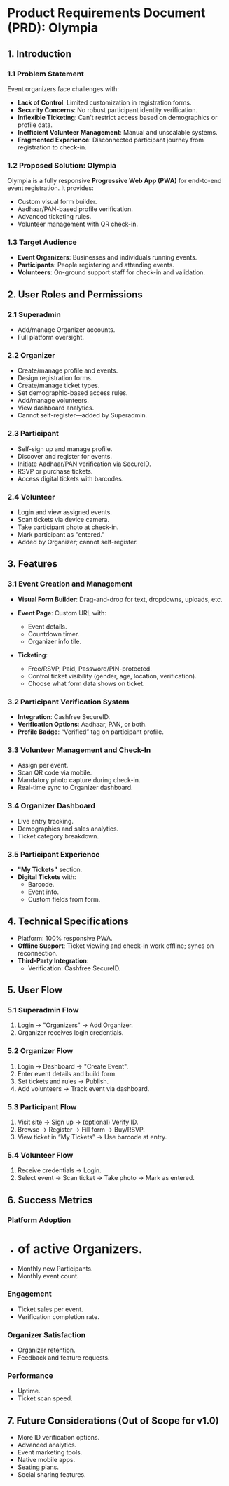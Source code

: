 # Product Requirements Document (PRD): Olympia

## 1. Introduction

### 1.1 Problem Statement

Event organizers face challenges with:

- **Lack of Control**: Limited customization in registration forms.
- **Security Concerns**: No robust participant identity verification.
- **Inflexible Ticketing**: Can't restrict access based on demographics or profile data.
- **Inefficient Volunteer Management**: Manual and unscalable systems.
- **Fragmented Experience**: Disconnected participant journey from registration to check-in.

### 1.2 Proposed Solution: Olympia

Olympia is a fully responsive **Progressive Web App (PWA)** for end-to-end event registration. It provides:

- Custom visual form builder.
- Aadhaar/PAN-based profile verification.
- Advanced ticketing rules.
- Volunteer management with QR check-in.

### 1.3 Target Audience

- **Event Organizers**: Businesses and individuals running events.
- **Participants**: People registering and attending events.
- **Volunteers**: On-ground support staff for check-in and validation.

## 2. User Roles and Permissions

### 2.1 Superadmin

- Add/manage Organizer accounts.
- Full platform oversight.

### 2.2 Organizer

- Create/manage profile and events.
- Design registration forms.
- Create/manage ticket types.
- Set demographic-based access rules.
- Add/manage volunteers.
- View dashboard analytics.
- Cannot self-register—added by Superadmin.

### 2.3 Participant

- Self-sign up and manage profile.
- Discover and register for events.
- Initiate Aadhaar/PAN verification via SecureID.
- RSVP or purchase tickets.
- Access digital tickets with barcodes.

### 2.4 Volunteer

- Login and view assigned events.
- Scan tickets via device camera.
- Take participant photo at check-in.
- Mark participant as "entered."
- Added by Organizer; cannot self-register.

## 3. Features

### 3.1 Event Creation and Management

- **Visual Form Builder**: Drag-and-drop for text, dropdowns, uploads, etc.
- **Event Page**: Custom URL with:
  - Event details.
  - Countdown timer.
  - Organizer info tile.

- **Ticketing**:
  - Free/RSVP, Paid, Password/PIN-protected.
  - Control ticket visibility (gender, age, location, verification).
  - Choose what form data shows on ticket.

### 3.2 Participant Verification System

- **Integration**: Cashfree SecureID.
- **Verification Options**: Aadhaar, PAN, or both.
- **Profile Badge**: “Verified” tag on participant profile.

### 3.3 Volunteer Management and Check-In

- Assign per event.
- Scan QR code via mobile.
- Mandatory photo capture during check-in.
- Real-time sync to Organizer dashboard.

### 3.4 Organizer Dashboard

- Live entry tracking.
- Demographics and sales analytics.
- Ticket category breakdown.

### 3.5 Participant Experience

- **"My Tickets"** section.
- **Digital Tickets** with:
  - Barcode.
  - Event info.
  - Custom fields from form.

## 4. Technical Specifications

- Platform: 100% responsive PWA.
- **Offline Support**: Ticket viewing and check-in work offline; syncs on reconnection.
- **Third-Party Integration**:
  - Verification: Cashfree SecureID.

## 5. User Flow

### 5.1 Superadmin Flow

1. Login → "Organizers" → Add Organizer.
2. Organizer receives login credentials.

### 5.2 Organizer Flow

1. Login → Dashboard → "Create Event".
2. Enter event details and build form.
3. Set tickets and rules → Publish.
4. Add volunteers → Track event via dashboard.

### 5.3 Participant Flow

1. Visit site → Sign up → (optional) Verify ID.
2. Browse → Register → Fill form → Buy/RSVP.
3. View ticket in “My Tickets” → Use barcode at entry.

### 5.4 Volunteer Flow

1. Receive credentials → Login.
2. Select event → Scan ticket → Take photo → Mark as entered.

## 6. Success Metrics

### Platform Adoption

- # of active Organizers.
- Monthly new Participants.
- Monthly event count.

### Engagement

- Ticket sales per event.
- Verification completion rate.

### Organizer Satisfaction

- Organizer retention.
- Feedback and feature requests.

### Performance

- Uptime.
- Ticket scan speed.

## 7. Future Considerations (Out of Scope for v1.0)

- More ID verification options.
- Advanced analytics.
- Event marketing tools.
- Native mobile apps.
- Seating plans.
- Social sharing features.
